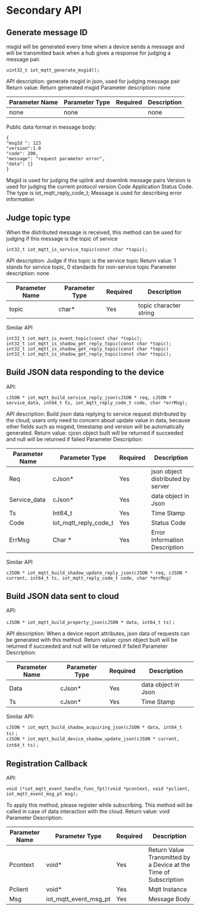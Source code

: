 # Secondary API

## Generate message ID

msgid will be generated every time when a device sends a message and will be transmitted back when a hub gives a response for judging a message pair.
```
uint32_t iot_mqtt_generate_msgid();
```
API description: generate msgid in json, used for judging message pair
Return value: Return generated msgid
Parameter description: none

| **Parameter Name** | **Parameter Type** | **Required** | **Description** |
| ---------- | ------------ | -------- | -------- |
| none       | none         |          | none     |

Public data format in message body:
```
{
"msgId ": 123
"version":1.0
"code": 200,
"message": "request parameter error",
"data": {}
}
```
  Msgid is used for judging the uplink and downlink message pairs
  Version is used for judging the current protocol version
  Code   Application Status Code. The type is iot_mqtt_reply_code_t;
  Message is used for describing error information

## Judge topic type

When the distributed message is received, this method can be used for judging if this message is the topic of service
```
int32_t iot_mqtt_is_service_topic(const char *topic);
```
API description: Judge if this topic is the service topic
Return value: 1 stands for service  topic, 0 standards for non-service topic
Parameter description: none

| **Parameter Name** | **Parameter Type** | **Required** | **Description**    |
| ---------- | ------------ | -------- | ----------- |
| topic      | char*        | Yes       | topic character string |

 

Similar API
```
int32_t iot_mqtt_is_event_topic(const char *topic);
int32_t iot_mqtt_is_shadow_get_reply_topic(const char *topic);
int32_t iot_mqtt_is_shadow_get_reply_topic(const char *topic)
int32_t iot_mqtt_is_shadow_get_reply_topic(const char *topic);
```
## Build JSON data responding to the device

API:
```
cJSON * iot_mqtt_build_service_reply_json(cJSON * req, cJSON * service_data, int64_t ts, iot_mqtt_reply_code_t code, char *errMsg);
```
API description: Build jison data replying to service request distributed by the cloud; users only need to concern about update value in data, because other fields such as msgeid, timestamp and version will be automatically generated.
Return value: cjosn object built will be returned if succeeded and null will be returned if failed
Parameter Description:

| **Parameter Name**   | **Parameter Type**          | **Required** | **Description**             |
| ------------ | --------------------- | -------- | -------------------- |
| Req          | cJson*                | Yes       | json object distributed by server |
| Service_data | cJson*                | Yes        | data object in Json     |
| Ts           | Int64_t               | Yes       | Time Stamp               |
| Code         | iot_mqtt_reply_code_t | Yes       | Status Code               |
| ErrMsg       | Char   *              | Yes       | Error Information Description         |

Similar API
```
cJSON * iot_mqtt_build_shadow_update_reply_json(cJSON * req, cJSON * current, int64_t ts, iot_mqtt_reply_code_t code, char *errMsg)
```
## Build JSON data sent to cloud
API:
```
cJSON * iot_mqtt_build_property_json(cJSON * data, int64_t ts)；
```
API description: When a device report attributes, json data of requests can be generated with this method.
Return value: cjosn object built will be returned if succeeded and null will be returned if failed
Parameter Description:

| **Parameter Name** | **Parameter Type** | **Required** | **Description**         |
| ---------- | ------------ | -------- | ---------------- |
| Data       | cJson*       | Yes        | data object in Json |
| Ts         | cJson*       | Yes       | Time Stamp           |

Similar API:
```
cJSON * iot_mqtt_build_shadow_acquiring_json(cJSON * data, int64_t ts)；
cJSON * iot_mqtt_build_device_shadow_update_json(cJSON * current, int64_t ts)；
```
## Registration Callback

API:
```
void (*iot_mqtt_event_handle_func_fpt)(void *pcontext, void *pclient, iot_mqtt_event_msg_pt msg);
```
To apply this method, please register while subscribing. This method will be called in case of data interaction with the cloud.
Return value: void
Parameter Description:

| **Parameter Name** | **Parameter Type**          | **Required** | **Description**               |
| ---------- | --------------------- | -------- | ---------------------- |
| Pcontext   | void*                 | Yes       | Return Value Transmitted by a Device at the Time of Subscription |
| Pclient    | void*                 | Yes       | Mqtt Instance               |
| Msg        | iot_mqtt_event_msg_pt | Yes       | Message Body                 |
 
 
